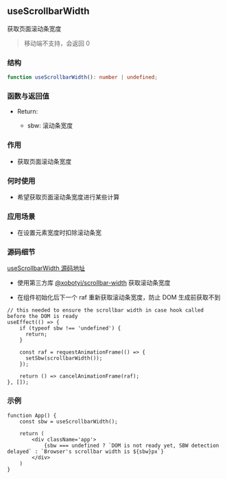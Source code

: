 ## useScrollbarWidth

获取页面滚动条宽度

> 移动端不支持，会返回 0

### 结构

```ts
function useScrollbarWidth(): number | undefined;
```

### 函数与返回值

- Return:

    - sbw: 滚动条宽度

### 作用

- 获取页面滚动条宽度

### 何时使用

- 希望获取页面滚动条宽度进行某些计算

### 应用场景

- 在设置元素宽度时扣除滚动条宽

### 源码细节

[useScrollbarWidth 源码地址](https://github.com/streamich/react-use/blob/master/src/useScrollbarWidth.ts)

- 使用第三方库 [@xobotyi/scrollbar-width](https://www.npmjs.com/package/@xobotyi/scrollbar-width) 获取滚动条宽度

- 在组件初始化后下一个 raf 重新获取滚动条宽度，防止 DOM 生成前获取不到

```tsx
// this needed to ensure the scrollbar width in case hook called before the DOM is ready
useEffect(() => {
    if (typeof sbw !== 'undefined') {
      return;
    }

    const raf = requestAnimationFrame(() => {
      setSbw(scrollbarWidth());
    });

    return () => cancelAnimationFrame(raf);
}, []);
```

### 示例

```tsx
function App() {
    const sbw = useScrollbarWidth();

    return (
        <div className='app'>
            {sbw === undefined ? `DOM is not ready yet, SBW detection delayed` : `Browser's scrollbar width is ${sbw}px`}
        </div>
    )
}
```
